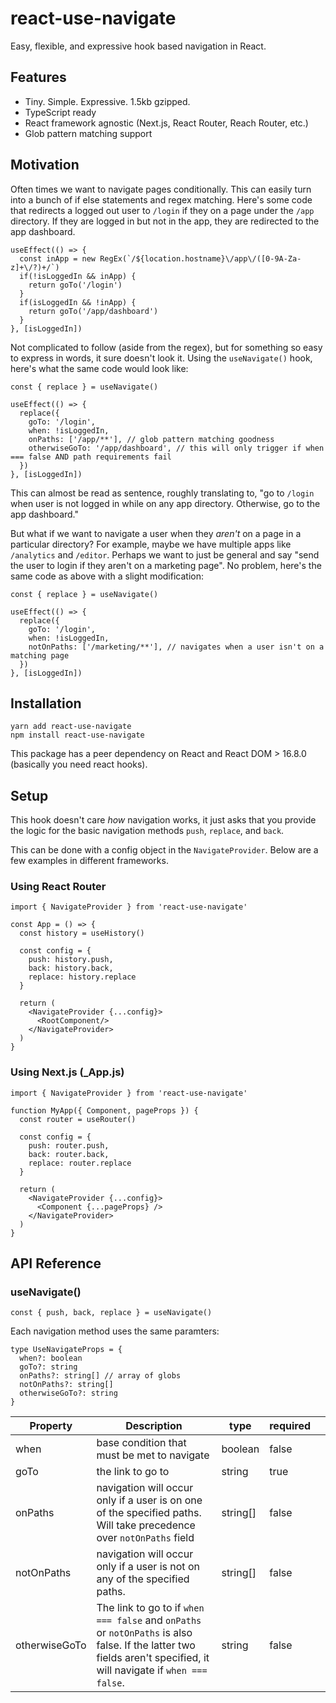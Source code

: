 # react-use-navigate

Easy, flexible, and expressive hook based navigation in React.

## Features
- Tiny. Simple. Expressive. 1.5kb gzipped.
- TypeScript ready
- React framework agnostic (Next.js, React Router, Reach Router, etc.)
- Glob pattern matching support

## Motivation
Often times we want to navigate pages conditionally. This can easily turn into a bunch of if else statements and regex matching. Here's some code that redirects a logged out user to `/login` if they on a page under the `/app` directory. If they are logged in but not in the app, they are redirected to the app dashboard.

```
useEffect(() => {
  const inApp = new RegEx(`/${location.hostname}\/app\/([0-9A-Za-z]+\/?)+/`)
  if(!isLoggedIn && inApp) {
    return goTo('/login')
  }
  if(isLoggedIn && !inApp) {
    return goTo('/app/dashboard')
  }
}, [isLoggedIn])
```

Not complicated to follow (aside from the regex), but for something so easy to express in words, it sure doesn't look it. Using the `useNavigate()` hook, here's what the same code would look like:

```
const { replace } = useNavigate()

useEffect(() => {
  replace({
    goTo: '/login',
    when: !isLoggedIn,
    onPaths: ['/app/**'], // glob pattern matching goodness
    otherwiseGoTo: '/app/dashboard', // this will only trigger if when === false AND path requirements fail
  })
}, [isLoggedIn])
```
This can almost be read as sentence, roughly translating to, "go to `/login` when user is not logged in while on any app directory. Otherwise, go to the app dashboard."

But what if we want to navigate a user when they *aren't* on a page in a particular directory? For example, maybe we have multiple apps like `/analytics` and `/editor`. Perhaps we want to just be general and say "send the user to login if they aren't on a marketing page". No problem, here's the same code as above with a slight modification:

```
const { replace } = useNavigate()

useEffect(() => {
  replace({
    goTo: '/login',
    when: !isLoggedIn,
    notOnPaths: ['/marketing/**'], // navigates when a user isn't on a matching page
  })
}, [isLoggedIn])
```

## Installation
```
yarn add react-use-navigate
npm install react-use-navigate
```
This package has a peer dependency on React and React DOM > 16.8.0 (basically you need react hooks).

## Setup
This hook doesn't care *how* navigation works, it just asks that you provide the logic for the basic navigation methods `push`, `replace`, and `back`.

This can be done with a config object in the `NavigateProvider`. Below are a few examples in different frameworks.

### Using React Router 

```
import { NavigateProvider } from 'react-use-navigate'

const App = () => {
  const history = useHistory()
  
  const config = {
    push: history.push,
    back: history.back,
    replace: history.replace
  }

  return (
    <NavigateProvider {...config}>
      <RootComponent/>
    </NavigateProvider>
  )
}
```

### Using Next.js (_App.js)

```
import { NavigateProvider } from 'react-use-navigate'

function MyApp({ Component, pageProps }) {
  const router = useRouter()

  const config = {
    push: router.push,
    back: router.back,
    replace: router.replace
  }

  return (
    <NavigateProvider {...config}>
      <Component {...pageProps} />
    </NavigateProvider>
  )
}
```

## API Reference

### useNavigate()
`const { push, back, replace } = useNavigate()`

Each navigation method uses the same paramters:

```
type UseNavigateProps = {
  when?: boolean
  goTo?: string
  onPaths?: string[] // array of globs
  notOnPaths?: string[]
  otherwiseGoTo?: string
}
```
| Property      | Description                                                                                                                                                         | type     | required |   |
|---------------|---------------------------------------------------------------------------------------------------------------------------------------------------------------------|----------|----------|---|
| when          | base condition that must be met to navigate                                                                                                                         | boolean  | false    |   |
| goTo          | the link to go to                                                                                                                                                   | string   | true     |   |
| onPaths       | navigation will occur only if a user is on one of the specified paths. Will take precedence over `notOnPaths` field                                                 | string[] | false    |   |
| notOnPaths    | navigation will occur only if a user is not on any of the specified paths.                                                                                          | string[] | false    |   |
| otherwiseGoTo | The link to go to if `when === false` and `onPaths` or `notOnPaths` is also false. If the latter two fields aren't specified, it will navigate if `when === false`. | string   | false    |   |
```

